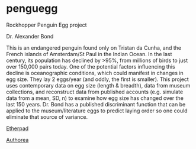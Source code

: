# penguegg
Rockhopper Penguin Egg project

Dr. Alexander Bond

This is an endangered penguin found only on Tristan da Cunha, and the French islands of Amsterdam/St Paul in the Indian Ocean. In the last century, its population has declined by >95%, from millions of birds to just over 150,000 pairs today. One of the potential factors influencing this decline is oceanographic conditions, which could manifest in changes in egg size. They lay 2 eggs/year (and oddly, the first is smaller). This project uses contemporary data on egg size (length & breadth), data from museum collections, and reconstruct data from published accounts (e.g. simulate data from a mean, SD, n) to examine how egg size has changed over the last 150 years. Dr. Bond has a published discriminant function that can be applied to the museum/literature eggs to predict laying order so one could eliminate that source of variance.


[Etherpad](https://etherpad.net/p/Penguegg_notes)

[Authorea](https://www.authorea.com/users/140246/articles/150844)
